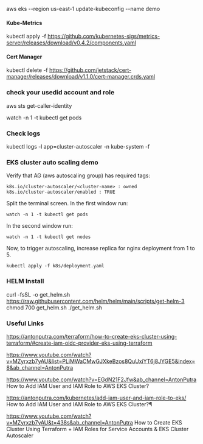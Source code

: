 
aws eks --region us-east-1 update-kubeconfig --name demo

#### Kube-Metrics 
 
 kubectl apply -f https://github.com/kubernetes-sigs/metrics-server/releases/download/v0.4.2/components.yaml

 #### Cert Manager

 kubectl delete -f https://github.com/jetstack/cert-manager/releases/download/v1.1.0/cert-manager.crds.yaml

 ### check your usedid account and role
aws sts get-caller-identity

watch -n 1 -t kubectl get pods
###  Check logs 
kubectl logs -l app=cluster-autoscaler -n kube-system -f


### EKS cluster auto scaling demo
Verify that AG (aws autoscaling group) has required tags:
```
k8s.io/cluster-autoscaler/<cluster-name> : owned
k8s.io/cluster-autoscaler/enabled : TRUE
 ```
Split the terminal screen. In the first window run:
```
watch -n 1 -t kubectl get pods
 ```
In the second window run:
```
watch -n 1 -t kubectl get nodes
```
Now, to trigger autoscaling, increase replica for nginx deployment from 1 to 5.
```
kubectl apply -f k8s/deployment.yaml
 ```
### HELM Install

 curl -fsSL -o get_helm.sh https://raw.githubusercontent.com/helm/helm/main/scripts/get-helm-3
 chmod 700 get_helm.sh
 ./get_helm.sh


### Useful Links

https://antonputra.com/terraform/how-to-create-eks-cluster-using-terraform/#create-iam-oidc-provider-eks-using-terraform

https://www.youtube.com/watch?v=MZyrxzb7yAU&list=PLiMWaCMwGJXkeBzos8QuUxiYT6j8JYGE5&index=8&ab_channel=AntonPutra

https://www.youtube.com/watch?v=EGdN21F2Jfw&ab_channel=AntonPutra
How to Add IAM User and IAM Role to AWS EKS Cluster?

https://antonputra.com/kubernetes/add-iam-user-and-iam-role-to-eks/
How to Add IAM User and IAM Role to AWS EKS Cluster?¶

https://www.youtube.com/watch?v=MZyrxzb7yAU&t=438s&ab_channel=AntonPutra
How to Create EKS Cluster Using Terraform + IAM Roles for Service Accounts & EKS Cluster Autoscaler